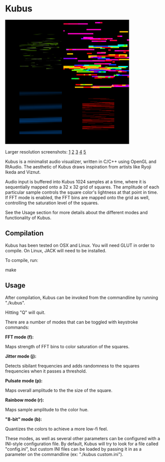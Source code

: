 # Kubus

![Kubus](screenshots/preview.png)

Larger resolution screenshots: [1](screenshots/aphex.png)
[2](screenshots/autechre.png)
[3](screenshots/eno.png)
[4](screenshots/rainbow.png)
[5](screenshots/white.png)

Kubus is a minimalist audio visualizer, written in C/C++ using OpenGL and RtAudio. 
The aesthetic of Kubus draws inspiration from artists like Ryoji Ikeda and Viznut.

Audio input is buffered into Kubus 1024 samples at a time, where it is sequentially
mapped onto a 32 x 32 grid of squares. The amplitude of each particular sample
controls the square color's lightness at that point in time. If FFT mode is enabled,
the FFT bins are mapped onto the grid as well, controlling the saturation level of
the squares. 

See the Usage section for more details about the different modes and functionality
of Kubus.

## Compilation

Kubus has been tested on OSX and Linux. You will need GLUT in order to compile.
On Linux, JACK will need to be installed.

To compile, run:

make


## Usage

After compilation, Kubus can be invoked from the commandline by running "./kubus".

Hitting "Q" will quit.

There are a number of modes that can be toggled with keystroke commands:

**FFT mode (f):**

Maps strength of FFT bins to color saturation of the squares.

**Jitter mode (j):**

Detects sibilant frequencies and adds randomness to the squares frequencies when
it passes a threshold. 

**Pulsate mode (p):**

Maps overall amplitude to the the size of the square.

**Rainbow mode (r):**

Maps sample amplitude to the color hue.

**"8-bit" mode (b):**

Quantizes the colors to achieve a more low-fi feel. 

These modes, as well as several other parameters can be configured with a INI-style
configuration file. By default, Kubus will try to look for a file called "config.ini", 
but custom INI files can be loaded by passing it in as a parameter on the commandline
(ex: "./kubus custom.ini").


